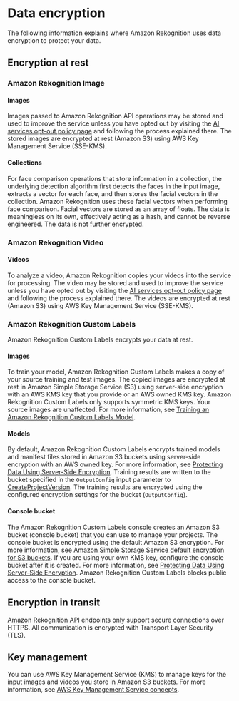 # Data encryption<a name="security-data-encryption"></a>

The following information explains where Amazon Rekognition uses data encryption to protect your data\.

## Encryption at rest<a name="security-data-encryption-at-rest"></a>

### Amazon Rekognition Image<a name="security-ear-rekognition-image"></a>

#### Images<a name="security-image-ear-images"></a>

Images passed to Amazon Rekognition API operations may be stored and used to improve the service unless you have opted out by visiting the [AI services opt\-out policy page](https://docs.aws.amazon.com/organizations/latest/userguide/orgs_manage_policies_ai-opt-out.html) and following the process explained there\. The stored images are encrypted at rest \(Amazon S3\) using AWS Key Management Service \(SSE\-KMS\)\. 

#### Collections<a name="security-ear-face-comparison-collections"></a>

For face comparison operations that store information in a collection, the underlying detection algorithm first detects the faces in the input image, extracts a vector for each face, and then stores the facial vectors in the collection\. Amazon Rekognition uses these facial vectors when performing face comparison\. Facial vectors are stored as an array of floats\. The data is meaningless on its own, effectively acting as a hash, and cannot be reverse engineered\. The data is not further encrypted\. 

### Amazon Rekognition Video<a name="security-ear-rekognition-video"></a>

#### Videos<a name="security-video-ear-videos"></a>

 To analyze a video, Amazon Rekognition copies your videos into the service for processing\. The video may be stored and used to improve the service unless you have opted out by visiting the [AI services opt\-out policy page](https://docs.aws.amazon.com/organizations/latest/userguide/orgs_manage_policies_ai-opt-out.html) and following the process explained there\. The videos are encrypted at rest \(Amazon S3\) using AWS Key Management Service \(SSE\-KMS\)\. 

### Amazon Rekognition Custom Labels<a name="security-ear-custom-labels"></a>

Amazon Rekognition Custom Labels encrypts your data at rest\. 

#### Images<a name="security-ear-cl-images"></a>

 To train your model, Amazon Rekognition Custom Labels makes a copy of your source training and test images\. The copied images are encrypted at rest in Amazon Simple Storage Service \(S3\) using server\-side encryption with an AWS KMS key that you provide or an AWS owned KMS key\. Amazon Rekognition Custom Labels only supports symmetric KMS keys\. Your source images are unaffected\. For more information, see [Training an Amazon Rekognition Custom Labels Model](https://docs.aws.amazon.com/rekognition/latest/customlabels-dg/tm-train-model.html)\. 

#### Models<a name="security-ear-cl-models"></a>

By default, Amazon Rekognition Custom Labels encrypts trained models and manifest files stored in Amazon S3 buckets using server\-side encryption with an AWS owned key\. For more information, see [ Protecting Data Using Server\-Side Encryption](https://docs.aws.amazon.com/AmazonS3/latest/dev/serv-side-encryption.html)\. Training results are written to the bucket specified in the `OutputConfig` input parameter to [CreateProjectVersion](https://docs.aws.amazon.com/rekognition/latest/APIReference/API_CreateProjectVersion.html)\. The training results are encrypted using the configured encryption settings for the bucket \(`OutputConfig`\)\. 

#### Console bucket<a name="security-ear-cl-console"></a>

The Amazon Rekognition Custom Labels console creates an Amazon S3 bucket \(console bucket\) that you can use to manage your projects\. The console bucket is encrypted using the default Amazon S3 encryption\. For more information, see [Amazon Simple Storage Service default encryption for S3 buckets](https://docs.aws.amazon.com/AmazonS3/latest/dev/bucket-encryption.html)\. If you are using your own KMS key, configure the console bucket after it is created\. For more information, see [ Protecting Data Using Server\-Side Encryption](https://docs.aws.amazon.com/AmazonS3/latest/dev/serv-side-encryption.html)\. Amazon Rekognition Custom Labels blocks public access to the console bucket\.

## Encryption in transit<a name="security-data-encryption-in-transit"></a>

Amazon Rekognition API endpoints only support secure connections over HTTPS\. All communication is encrypted with Transport Layer Security \(TLS\)\. 

## Key management<a name="security-data-encryption-key-management"></a>

You can use AWS Key Management Service \(KMS\) to manage keys for the input images and videos you store in Amazon S3 buckets\. For more information, see [AWS Key Management Service concepts](https://docs.aws.amazon.com/kms/latest/developerguide/concepts.html#master_keys)\.